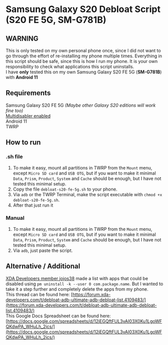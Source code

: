 # Samsung Galaxy S20 Debloat Script (S20 FE 5G, SM-G781B) 
  
## WARNING
  
This is only tested on my own personal phone once, since I did not want to go through the effort of re-installing my phone multiple times. Everything in this script should be safe, since this is how I run my phone. It is your own responsibility to check what applications this script uninstalls.  
I have **only** tested this on my own Samsung Galaxy S20 FE 5G (**SM-G781B**) with **Android 11**  
  
## Requirements  
Samsung Galaxy S20 FE 5G _(Maybe other Galaxy S20 editions will work fine too)_  
[Multidisabler enabled](https://forum.xda-developers.com/t/pie-10-11-system-as-root-multidisabler-disables-encryption-vaultkeeper-auto-flash-of-stock-recovery-proca-wsm-cass-etc.3919714/)  
Android 11  
TWRP  
  
## How to run  
### .sh file  
1. To make it easy, mount all partitions in TWRP from the `Mount` menu, except `Micro SD card` and `USB OTG`, but if you want to make it minimal `Data`, `Prism`, `Product`, `System` and `Cache` should be enough, but I have not tested this minimal setup.  
2. Copy the file `debloat-s20-fe-5g.sh` to your phone.  
3. Via `adb` or the TWRP Terminal, make the script executable with `chmod +x debloat-s20-fe-5g.sh`.  
4. After that just run it  
  
### Manual
1. To make it easy, mount all partitions in TWRP from the `Mount` menu, except `Micro SD card` and `USB OTG`, but if you want to make it minimal `Data`, `Prism`, `Product`, `System` and `Cache` should be enough, but I have not tested this minimal setup.  
2. Via `adb`, just paste the script.  
  
## Alternative / Additional
[XDA Developers member jojos38](https://forum.xda-developers.com/m/jojos38.7235471/) made a list with apps that could be disabled using `pm uninstall -k --user 0 com.package.name`. But I wanted to take it a step further and completely delete the apps from my phone.  
This thread can be found here: [https://forum.xda-developers.com/t/debloat-adb-ultimate-adb-debloat-list.4109483/](https://forum.xda-developers.com/t/debloat-adb-ultimate-adb-debloat-list.4109483/)  
This Google Docs Spreadsheet can be found here: [https://docs.google.com/spreadsheets/d/12jEGQftFUL3vAI03X0Ku1LgoWFQKdwPA_WHuLh_2ics/](https://docs.google.com/spreadsheets/d/12jEGQftFUL3vAI03X0Ku1LgoWFQKdwPA_WHuLh_2ics/)
